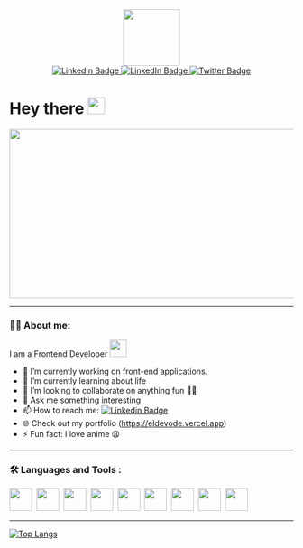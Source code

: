 <div id="header" align="center">
  <img src="https://cdn.dribbble.com/users/461802/screenshots/4753031/media/4711ad8d0ba0dcd367061aa7841f8107.gif" width="100"/>
</div>

<div id="badges" align="center">
  <a href="https://www.linkedin.com/in/ayo-el-praise-b17b80228/">
    <img src="https://img.shields.io/badge/LinkedIn-blue?style=for-the-badge&logo=linkedin&logoColor=white" alt="LinkedIn Badge"/>
  </a>
    <a href="https://www.instagram.com/eldevode/">
    <img src="https://img.shields.io/badge/Instagram-E4405F?style=for-the-badge&logo=instagram&logoColor=white" alt="LinkedIn Badge"/>
  </a>
<!--   <a href="your-youtube-URL">
    <img src="https://img.shields.io/badge/YouTube-red?style=for-the-badge&logo=youtube&logoColor=white" alt="Youtube Badge"/>
  </a> -->
  <a href="https://twitter.com/Eldevode_">
    <img src="https://img.shields.io/badge/Twitter-blue?style=for-the-badge&logo=twitter&logoColor=white" alt="Twitter Badge"/>
  </a>
</div>
<div align="center">
  <img src="https://komarev.com/ghpvc/?username=ELDEVODE&style=flat-square&color=blue"  alt=""/>
</div>

<h1>
  Hey there
  <img src="https://media.giphy.com/media/hvRJCLFzcasrR4ia7z/giphy.gif" width="30px"/>
</h1>

<div align="center">
  <img src="https://media.giphy.com/media/dWesBcTLavkZuG35MI/giphy.gif" width="600" height="300"/>
</div>

---
### :man_technologist: About me:
I am a Frontend Developer <img src="https://media.giphy.com/media/WUlplcMpOCEmTGBtBW/giphy.gif" width="30">

- 🔭 I’m currently working on front-end applications.
- 🌱 I’m currently learning about life
- 👯 I’m looking to collaborate on anything fun 😶‍🌫️
- 💬 Ask me something interesting
- 📫 How to reach me: [![Linkedin Badge](https://img.shields.io/badge/-ElPraise-blue?style=flat&logo=Linkedin&logoColor=white)](https://www.linkedin.com/in/ayo-el-praise-b17b80228/)
- 🌐 Check out my portfolio (https://eldevode.vercel.app)
- ⚡ Fun fact: I love anime 😩

---

### :hammer_and_wrench: Languages and Tools :
<div>
  <img src="https://cdn.jsdelivr.net/gh/devicons/devicon/icons/javascript/javascript-plain.svg"  width="40" height="40" />&nbsp;
  <img src="https://cdn.jsdelivr.net/gh/devicons/devicon/icons/typescript/typescript-original.svg"  width="40" height="40" />&nbsp;
  <img src="https://cdn.jsdelivr.net/gh/devicons/devicon/icons/react/react-original.svg"  width="40" height="40" />&nbsp;
  <img src="https://cdn.jsdelivr.net/gh/devicons/devicon/icons/nextjs/nextjs-line.svg"  width="40" height="40" />&nbsp;
  <img src="https://cdn.jsdelivr.net/gh/devicons/devicon/icons/sass/sass-original.svg"  width="40" height="40" />&nbsp;
  <img src="https://cdn.jsdelivr.net/gh/devicons/devicon/icons/tailwindcss/tailwindcss-plain.svg"  width="40" height="40" />&nbsp;
   <img src="https://cdn.jsdelivr.net/gh/devicons/devicon/icons/firebase/firebase-plain.svg"  width="40" height="40" />&nbsp;
  <img src="https://cdn.jsdelivr.net/gh/devicons/devicon/icons/figma/figma-original.svg"  width="40" height="40" />&nbsp;
  <img src="https://cdn.jsdelivr.net/gh/devicons/devicon/icons/git/git-plain-wordmark.svg"  width="40" height="40" />&nbsp;
</div>


---


[![Top Langs](https://github-readme-stats.vercel.app/api/top-langs/?username=eldevode&layout=compact&theme=vision-friendly-dark)](https://github.com/eldevode/github-readme-stats)
